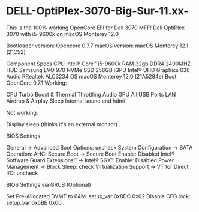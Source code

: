 # DELL-OptiPlex-3070-Big-Sur-11.xx-
This is the 100% working OpenCore EFI for Dell 3070 MFF!
Dell OptiPlex 3070 with i5-9600k on macOS Monterey 12.0

Bootloader version: Opencore 0.7.7
macOS version: macOS Monterey 12.1 (21C52) 

Component	Specs
CPU	Intel® Core™ i5-9600k
RAM	32gb DDR4 2400MHZ
HDD	Samsung EVO 970 NVMe SSD 256GB
iGPU	Intel® UHD Graphics 630
Audio	RRealtek ALC3234
OS	macOS Monterey 12.0 (21A5284e)
Boot	OpenCore 0.7.1
Working:

CPU Turbo Boost & Thermal Throttling Audio GPU All USB Ports LAN Airdrop & Airplay Sleep Internal sound and hdmi

Not working:

Display sleep (thinks it's an external monitor)

BIOS Settings

General → Advanced Boot Options: uncheck System Configuration → SATA Operation: AHCI Secure Boot → Secure Boot Enable: Disabled Intel® Software Guard Extensions™ → Intel® SGX™ Enable: Disabled Power Management → Block Sleep: check Virtualization Support → VT for Direct I/O: uncheck

BIOS Settings via GRUB (Optional)

Set Pre-Allocated DVMT to 64M: setup_var 0x8DC 0x02 Disable CFG lock: setup_var 0x5BE 0x00
